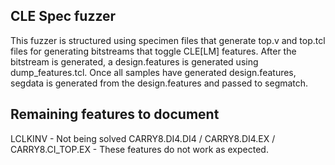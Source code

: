 CLE Spec fuzzer
---------------

This fuzzer is structured using specimen files that generate top.v and top.tcl
files for generating bitstreams that toggle CLE[LM] features.  After the
bitstream is generated, a design.features is generated using
dump\_features.tcl. Once all samples have generated design.features, segdata
is generated from the design.features and passed to segmatch.

Remaining features to document
------------------------------

LCLKINV - Not being solved
CARRY8.DI4.DI4 / CARRY8.DI4.EX / CARRY8.CI\_TOP.EX - These features do not
                                                     work as expected.
